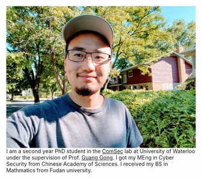 <img align="right" src="https://github.com/LuoGuiwen/Guiwen-Luo/blob/main/smallguiwen.jpeg">

I am a second year PhD student in the [ComSec](https://uwaterloo.ca/communications-security-lab/) lab at University of Waterloo under the supervision of Prof. [Guang Gong](https://uwaterloo.ca/electrical-computer-engineering/profile/ggong). I got my MEng in Cyber Security from Chinese Academy of Sciences. I received my BS in Mathmatics from Fudan university.
